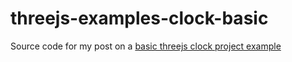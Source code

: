 # threejs-examples-clock-basic

Source code for my post on a [basic threejs clock project example](https://dustinpfister.github.io/2019/12/16/threejs-examples-clock-basic/)

